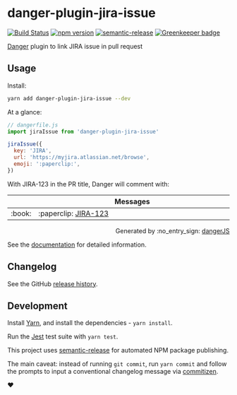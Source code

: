# danger-plugin-jira-issue

[![Build Status](https://travis-ci.org/macklinu/danger-plugin-jira-issue.svg?branch=master)](https://travis-ci.org/macklinu/danger-plugin-jira-issue)
[![npm version](https://badge.fury.io/js/danger-plugin-jira-issue.svg)](https://badge.fury.io/js/danger-plugin-jira-issue)
[![semantic-release](https://img.shields.io/badge/%20%20%F0%9F%93%A6%F0%9F%9A%80-semantic--release-e10079.svg)](https://github.com/semantic-release/semantic-release)
[![Greenkeeper badge](https://badges.greenkeeper.io/macklinu/danger-plugin-jira-issue.svg)](https://greenkeeper.io/)

[Danger](https://github.com/danger/danger-js) plugin to link JIRA issue in pull request

## Usage

Install:

```sh
yarn add danger-plugin-jira-issue --dev
```

At a glance:

```js
// dangerfile.js
import jiraIssue from 'danger-plugin-jira-issue'

jiraIssue({
  key: 'JIRA',
  url: 'https://myjira.atlassian.net/browse',
  emoji: ':paperclip:',
})
```

With JIRA-123 in the PR title, Danger will comment with:

<table>
  <thead>
    <tr>
      <th width="50"></th>
      <th width="100%" data-danger-table="true">Messages</th>
    </tr>
  </thead>
  <tbody><tr>
      <td>:book:</td>
      <td>:paperclip: <a href="https://myjira.atlassian.net/browse/JIRA-123">JIRA-123</a></td>
    </tr>
  </tbody>
</table>


<p align="right">
  Generated by :no_entry_sign: <a href="http://github.com/danger/danger-js/">dangerJS</a>
</p>

See the [documentation](https://doc.esdoc.org/github.com/macklinu/danger-plugin-jira-issue/) for detailed information.

## Changelog

See the GitHub [release history](https://github.com/macklinu/danger-plugin-jira-issue/releases).

## Development

Install [Yarn](https://yarnpkg.com/en/), and install the dependencies - `yarn install`.

Run the [Jest](https://facebook.github.io/jest/) test suite with `yarn test`.

This project uses [semantic-release](https://github.com/semantic-release/semantic-release) for automated NPM package publishing.

The main caveat: instead of running `git commit`, run `yarn commit` and follow the prompts to input a conventional changelog message via [commitizen](https://github.com/commitizen/cz-cli).

:heart:
